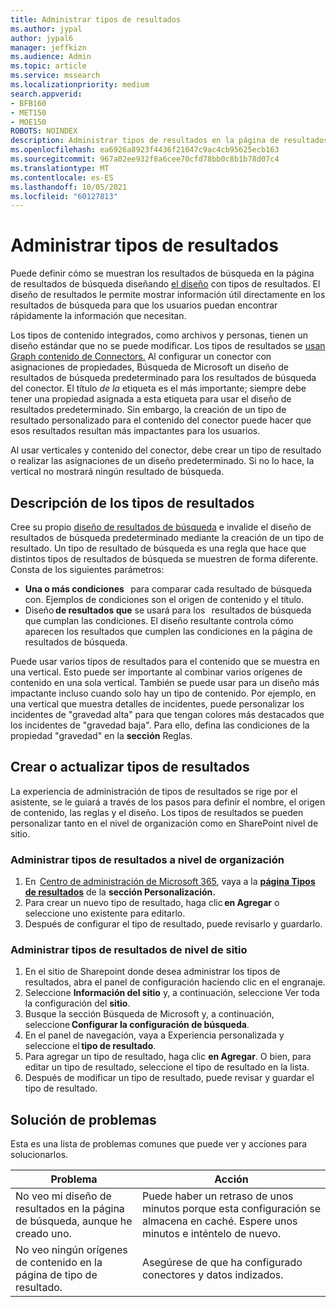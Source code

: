 ```yaml
---
title: Administrar tipos de resultados
ms.author: jypal
author: jypal6
manager: jeffkizn
ms.audience: Admin
ms.topic: article
ms.service: mssearch
ms.localizationpriority: medium
search.appverid:
- BFB160
- MET150
- MOE150
ROBOTS: NOINDEX
description: Administrar tipos de resultados en la página de resultados de búsqueda
ms.openlocfilehash: ea6926a8923f4436f21047c9ac4cb95625ecb163
ms.sourcegitcommit: 967a02ee932f8a6cee70cfd78bb0c8b1b78d07c4
ms.translationtype: MT
ms.contentlocale: es-ES
ms.lasthandoff: 10/05/2021
ms.locfileid: "60127813"
---
```

# <a name="manage-result-types"></a>Administrar tipos de resultados

Puede definir cómo se muestran los resultados de búsqueda en la página de resultados de búsqueda diseñando [el diseño](customize-results-layout.md) con tipos de resultados. El diseño de resultados le permite mostrar información útil directamente en los resultados de búsqueda para que los usuarios puedan encontrar rápidamente la información que necesitan.

Los tipos de contenido integrados, como archivos y personas, tienen un diseño estándar que no se puede modificar. Los tipos de resultados se [usan Graph contenido de Connectors.](connectors-overview.md) Al configurar un conector con asignaciones de propiedades, Búsqueda de Microsoft un diseño de resultados de búsqueda predeterminado para los resultados de búsqueda del conector. El título *de la* etiqueta es el más importante; siempre debe tener una propiedad asignada a esta etiqueta para usar el diseño de resultados predeterminado. Sin embargo, la creación de un tipo de resultado personalizado para el contenido del conector puede hacer que esos resultados resultan más impactantes para los usuarios.

Al usar verticales y contenido del conector, debe crear un tipo de resultado o realizar las asignaciones de un diseño predeterminado. Si no lo hace, la vertical no mostrará ningún resultado de búsqueda.

## <a name="understanding-result-types"></a>Descripción de los tipos de resultados

Cree su propio [diseño de resultados de búsqueda](customize-results-layout.md) e invalide el diseño de resultados de búsqueda predeterminado mediante la creación de un tipo de resultado. Un tipo de resultado de búsqueda es una regla que hace que distintos tipos de resultados de búsqueda se muestren de forma diferente. Consta de los siguientes parámetros:

- **Una o más condiciones**   para comparar cada resultado de búsqueda con. Ejemplos de condiciones son el origen de contenido y el título.
- Diseño **de resultados que** se usará para los   resultados de búsqueda que cumplan las condiciones. El diseño resultante controla cómo aparecen los resultados que cumplen las condiciones en la página de resultados de búsqueda.

Puede usar varios tipos de resultados para el contenido que se muestra en una vertical. Esto puede ser importante al combinar varios orígenes de contenido en una sola vertical. También se puede usar para un diseño más impactante incluso cuando solo hay un tipo de contenido. Por ejemplo, en una vertical que muestra detalles de incidentes, puede personalizar los incidentes de "gravedad alta" para que tengan colores más destacados que los incidentes de "gravedad baja". Para ello, defina las condiciones de la propiedad "gravedad" en la **sección** Reglas.

## <a name="create-or-update-result-types"></a>Crear o actualizar tipos de resultados

La experiencia de administración de tipos de resultados se rige por el asistente, se le guiará a través de los pasos para definir el nombre, el origen de contenido, las reglas y el diseño. Los tipos de resultados se pueden personalizar tanto en el nivel de organización como en SharePoint nivel de sitio.

### <a name="manage-organization-level-result-types"></a>Administrar tipos de resultados a nivel de organización

1. En  [Centro de administración de Microsoft 365](https://admin.microsoft.com/), vaya a la [**página Tipos de resultados**](https://admin.microsoft.com/Adminportal/Home#/MicrosoftSearch/resulttypes) de la **sección Personalización.**
2. Para crear un nuevo tipo de resultado, haga clic **en Agregar** o seleccione uno existente para editarlo.
3. Después de configurar el tipo de resultado, puede revisarlo y guardarlo.

### <a name="manage-site-level-result-types"></a>Administrar tipos de resultados de nivel de sitio

1. En el sitio de Sharepoint donde desea administrar los tipos de resultados, abra el panel de configuración haciendo clic en el engranaje.
2. Seleccione **Información del sitio** y, a continuación, seleccione Ver toda la configuración del **sitio**.  
3. Busque la sección Búsqueda de Microsoft y, a continuación, seleccione **Configurar la configuración de búsqueda**.
4. En el panel de navegación, vaya a Experiencia personalizada y seleccione el **tipo de resultado**.
5. Para agregar un tipo de resultado, haga clic **en Agregar**. O bien, para editar un tipo de resultado, seleccione el tipo de resultado en la lista.
6. Después de modificar un tipo de resultado, puede revisar y guardar el tipo de resultado.

## <a name="troubleshooting"></a>Solución de problemas

Esta es una lista de problemas comunes que puede ver y acciones para solucionarlos.

|Problema  |Acción  |
|---------|---------|
| No veo mi diseño de resultados en la página de búsqueda, aunque he creado uno. | Puede haber un retraso de unos minutos porque esta configuración se almacena en caché. Espere unos minutos e inténtelo de nuevo.        |
| No veo ningún orígenes de contenido en la página de tipo de resultado. | Asegúrese de que ha configurado conectores y datos indizados.   |
